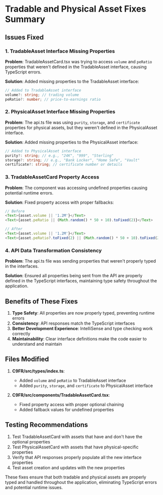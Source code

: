 # Tradable and Physical Asset Fixes Summary

## Issues Fixed

### 1. **TradableAsset Interface Missing Properties**

**Problem**: TradableAssetCard.tsx was trying to access `volume` and `peRatio` properties that weren't defined in the TradableAsset interface, causing TypeScript errors.

**Solution**: Added missing properties to the TradableAsset interface:
```typescript
// Added to TradableAsset interface
volume?: string; // trading volume
peRatio?: number; // price-to-earnings ratio
```

### 2. **PhysicalAsset Interface Missing Properties**

**Problem**: The api.ts file was using `purity`, `storage`, and `certificate` properties for physical assets, but they weren't defined in the PhysicalAsset interface.

**Solution**: Added missing properties to the PhysicalAsset interface:
```typescript
// Added to PhysicalAsset interface
purity?: string; // e.g., "24K", "999", "Sterling"
storage?: string; // e.g., "Bank Locker", "Home Safe", "Vault"
certificate?: string; // certificate number or details
```

### 3. **TradableAssetCard Property Access**

**Problem**: The component was accessing undefined properties causing potential runtime errors.

**Solution**: Fixed property access with proper fallbacks:
```typescript
// Before
<Text>{asset.volume || '1.2M'}</Text>
<Text>{asset.peRatio || (Math.random() * 50 + 10).toFixed(2)}</Text>

// After
<Text>{asset.volume || '1.2M'}</Text>
<Text>{asset.peRatio?.toFixed(2) || (Math.random() * 50 + 10).toFixed(2)}</Text>
```

### 4. **API Data Transformation Consistency**

**Problem**: The api.ts file was sending properties that weren't properly typed in the interfaces.

**Solution**: Ensured all properties being sent from the API are properly defined in the TypeScript interfaces, maintaining type safety throughout the application.

## Benefits of These Fixes

1. **Type Safety**: All properties are now properly typed, preventing runtime errors
2. **Consistency**: API responses match the TypeScript interfaces
3. **Better Development Experience**: IntelliSense and type checking work correctly
4. **Maintainability**: Clear interface definitions make the code easier to understand and maintain

## Files Modified

1. **C9FR/src/types/index.ts**:
   - Added `volume` and `peRatio` to TradableAsset interface
   - Added `purity`, `storage`, and `certificate` to PhysicalAsset interface

2. **C9FR/src/components/TradableAssetCard.tsx**:
   - Fixed property access with proper optional chaining
   - Added fallback values for undefined properties

## Testing Recommendations

1. Test TradableAssetCard with assets that have and don't have the optional properties
2. Test PhysicalAssetCard with assets that have physical-specific properties
3. Verify that API responses properly populate all the new interface properties
4. Test asset creation and updates with the new properties

These fixes ensure that both tradable and physical assets are properly typed and handled throughout the application, eliminating TypeScript errors and potential runtime issues.